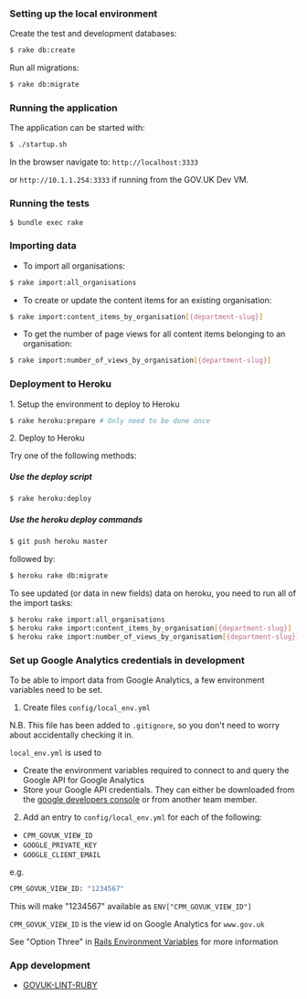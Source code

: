 ### Setting up the local environment

Create the test and development databases:

```bash
$ rake db:create
```

Run all migrations:

```bash
$ rake db:migrate
```

### Running the application

The application can be started with:

```bash
$ ./startup.sh
```

In the browser navigate to:
 `http://localhost:3333`

 or `http://10.1.1.254:3333` if running from the GOV.UK Dev VM.

### Running the tests
 ```bash
 $ bundle exec rake
 ```

### Importing data

* To import all organisations:

```bash
$ rake import:all_organisations
```

* To create or update the content items for an existing organisation:

```bash
$ rake import:content_items_by_organisation[{department-slug}]
```

* To get the number of page views for all content items belonging to an organisation:

```bash
$ rake import:number_of_views_by_organisation[{department-slug}]
```

### Deployment to Heroku

1\. Setup the environment to deploy to Heroku

```bash
$ rake heroku:prepare # Only need to be done once
````

2\. Deploy to Heroku

Try one of the following methods:

##### Use the deploy script
```bash
$ rake heroku:deploy
```

##### Use the heroku deploy commands
```bash
$ git push heroku master
```

followed by:

```bash
$ heroku rake db:migrate
```

To see updated (or data in new fields) data on heroku, you need to run all of the import tasks:

```bash
$ heroku rake import:all_organisations
$ heroku rake import:content_items_by_organisation[{department-slug}]
$ heroku rake import:number_of_views_by_organisation[{department-slug}]
```

### Set up Google Analytics credentials in development

To be able to import data from Google Analytics, a few environment variables need to be set.

1) Create files `config/local_env.yml`

N.B. This file has been added to `.gitignore`, so you don't need to worry about accidentally checking it in.

`local_env.yml` is used to 
* Create the environment variables required to connect to and query the Google API for Google Analytics 
* Store your Google API credentials. They can either be downloaded from the [google developers console](https://console.developers.google.com/apis/credentials) or from another team member.

2) Add an entry to `config/local_env.yml` for each of the following:

* `CPM_GOVUK_VIEW_ID`
* `GOOGLE_PRIVATE_KEY`
* `GOOGLE_CLIENT_EMAIL`

e.g.
```bash
CPM_GOVUK_VIEW_ID: "1234567"
```

This will make "1234567" available as `ENV["CPM_GOVUK_VIEW_ID"]`

`CPM_GOVUK_VIEW_ID` is the view id on Google Analytics for `www.gov.uk`

See "Option Three" in [Rails Environment Variables](http://railsapps.github.io/rails-environment-variables.html) for more information

### App development

* [GOVUK-LINT-RUBY](doc/govuk-lint.md)
